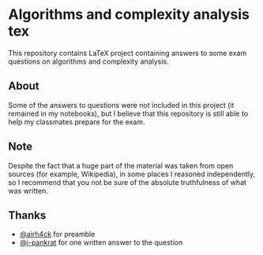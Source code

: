 # Algorithms and complexity analysis tex

This repository contains LaTeX project containing answers to some exam questions on algorithms and complexity analysis.

## About
Some of the answers to questions were not included in this project (it remained in my notebooks), but I believe that this repository is still able to help my classmates prepare for the exam.

## Note
Despite the fact that a huge part of the material was taken from open sources (for example, Wikipedia), in some places I reasoned independently, so I recommend that you not be sure of the absolute truthfulness of what was written.

## Thanks
* [@airh4ck](https://github.com/airh4ck) for preamble
* [@i-pankrat](https://github.com/i-pankrat) for one written answer to the question

